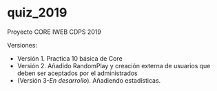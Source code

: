 # quiz_2019
Proyecto CORE IWEB CDPS 2019

Versiones:

- Versión 1. Practica 10 básica de Core
- Versión 2. Añadido RandomPlay y creación externa de usuarios que deben ser aceptados por el administrados
- (Versión 3-*En desarrollo*). Añadiendo estadísticas. 
